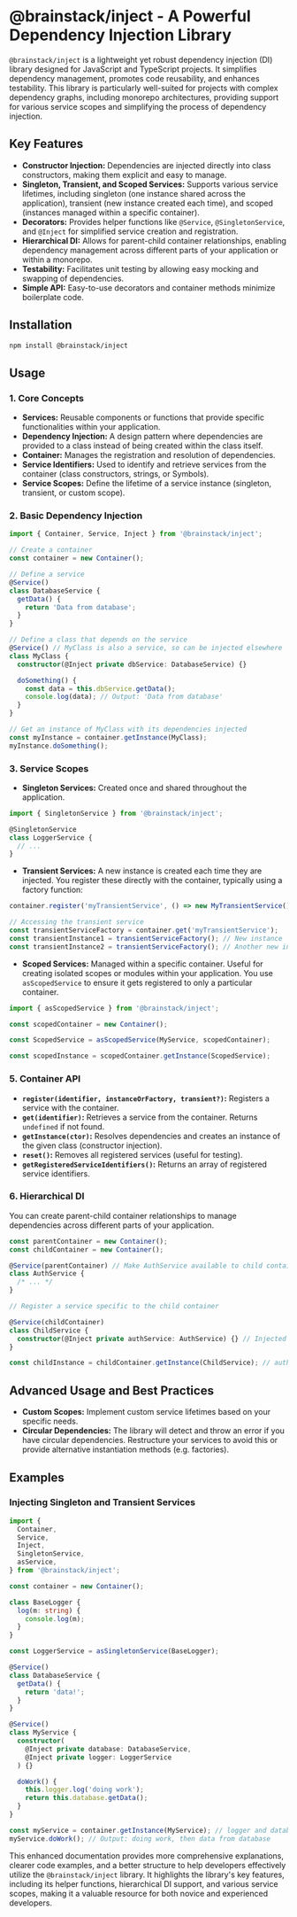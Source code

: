 # @brainstack/inject - A Powerful Dependency Injection Library

`@brainstack/inject` is a lightweight yet robust dependency injection (DI) library designed for JavaScript and TypeScript projects. It simplifies dependency management, promotes code reusability, and enhances testability. This library is particularly well-suited for projects with complex dependency graphs, including monorepo architectures, providing support for various service scopes and simplifying the process of dependency injection.

## Key Features

- **Constructor Injection:** Dependencies are injected directly into class constructors, making them explicit and easy to manage.
- **Singleton, Transient, and Scoped Services:** Supports various service lifetimes, including singleton (one instance shared across the application), transient (new instance created each time), and scoped (instances managed within a specific container).
- **Decorators:** Provides helper functions like `@Service`, `@SingletonService`, and `@Inject` for simplified service creation and registration.
- **Hierarchical DI:** Allows for parent-child container relationships, enabling dependency management across different parts of your application or within a monorepo.
- **Testability:** Facilitates unit testing by allowing easy mocking and swapping of dependencies.
- **Simple API:** Easy-to-use decorators and container methods minimize boilerplate code.

## Installation

```bash
npm install @brainstack/inject
```

## Usage

### 1. Core Concepts

- **Services:** Reusable components or functions that provide specific functionalities within your application.
- **Dependency Injection:** A design pattern where dependencies are provided to a class instead of being created within the class itself.
- **Container:** Manages the registration and resolution of dependencies.
- **Service Identifiers:** Used to identify and retrieve services from the container (class constructors, strings, or Symbols).
- **Service Scopes:** Define the lifetime of a service instance (singleton, transient, or custom scope).

### 2. Basic Dependency Injection

```typescript
import { Container, Service, Inject } from '@brainstack/inject';

// Create a container
const container = new Container();

// Define a service
@Service()
class DatabaseService {
  getData() {
    return 'Data from database';
  }
}

// Define a class that depends on the service
@Service() // MyClass is also a service, so can be injected elsewhere
class MyClass {
  constructor(@Inject private dbService: DatabaseService) {}

  doSomething() {
    const data = this.dbService.getData();
    console.log(data); // Output: 'Data from database'
  }
}

// Get an instance of MyClass with its dependencies injected
const myInstance = container.getInstance(MyClass);
myInstance.doSomething();
```

### 3. Service Scopes

- **Singleton Services:** Created once and shared throughout the application.

```typescript
import { SingletonService } from '@brainstack/inject';

@SingletonService
class LoggerService {
  // ...
}
```

- **Transient Services:** A new instance is created each time they are injected. You register these directly with the container, typically using a factory function:

```typescript
container.register('myTransientService', () => new MyTransientService(), true); // true for transient

// Accessing the transient service
const transientServiceFactory = container.get('myTransientService');
const transientInstance1 = transientServiceFactory(); // New instance
const transientInstance2 = transientServiceFactory(); // Another new instance
```

- **Scoped Services:** Managed within a specific container. Useful for creating isolated scopes or modules within your application. You use `asScopedService` to ensure it gets registered to only a particular container.

```typescript
import { asScopedService } from '@brainstack/inject';

const scopedContainer = new Container();

const ScopedService = asScopedService(MyService, scopedContainer);

const scopedInstance = scopedContainer.getInstance(ScopedService);
```

### 5. Container API

- **`register(identifier, instanceOrFactory, transient?)`:** Registers a service with the container.
- **`get(identifier)`:** Retrieves a service from the container. Returns `undefined` if not found.
- **`getInstance(ctor)`:** Resolves dependencies and creates an instance of the given class (constructor injection).
- **`reset()`:** Removes all registered services (useful for testing).
- **`getRegisteredServiceIdentifiers()`:** Returns an array of registered service identifiers.

### 6. Hierarchical DI

You can create parent-child container relationships to manage dependencies across different parts of your application.

```typescript
const parentContainer = new Container();
const childContainer = new Container();

@Service(parentContainer) // Make AuthService available to child containers
class AuthService {
  /* ... */
}

// Register a service specific to the child container

@Service(childContainer)
class ChildService {
  constructor(@Inject private authService: AuthService) {} // Injected from parent
}

const childInstance = childContainer.getInstance(ChildService); // authService injected
```

## Advanced Usage and Best Practices

- **Custom Scopes:** Implement custom service lifetimes based on your specific needs.
- **Circular Dependencies:** The library will detect and throw an error if you have circular dependencies. Restructure your services to avoid this or provide alternative instantiation methods (e.g. factories).

## Examples

### Injecting Singleton and Transient Services

```typescript
import {
  Container,
  Service,
  Inject,
  SingletonService,
  asService,
} from '@brainstack/inject';

const container = new Container();

class BaseLogger {
  log(m: string) {
    console.log(m);
  }
}

const LoggerService = asSingletonService(BaseLogger);

@Service()
class DatabaseService {
  getData() {
    return 'data!';
  }
}

@Service()
class MyService {
  constructor(
    @Inject private database: DatabaseService,
    @Inject private logger: LoggerService
  ) {}

  doWork() {
    this.logger.log('doing work');
    return this.database.getData();
  }
}

const myService = container.getInstance(MyService); // logger and database injected
myService.doWork(); // Output: doing work, then data from database
```

This enhanced documentation provides more comprehensive explanations, clearer code examples, and a better structure to help developers effectively utilize the `@brainstack/inject` library. It highlights the library's key features, including its helper functions, hierarchical DI support, and various service scopes, making it a valuable resource for both novice and experienced developers.
